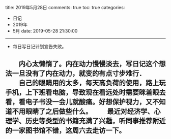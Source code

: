title: 2019年5月28日
comments: true
toc: true
categories:
  - 日记
  - 2019年
  - 5月
date: 2019-05-28 21:30:00
---
* 每日写日记计划宣告失败。

   <!--more-->

　　内心太懒惰了。内在动力慢慢淡去，写日记这个想法一旦没有了内在动力，就变的有点寸步难行．
　　自己的眼睛用的太多，每天高负荷的使用，路上玩手机，上下班看电脑，导致现在看远处时需要眯着眼去看，看电子书没一会儿就酸痛。好想保护视力，又不知道不用眼睛了之后做些什么。
　　最近对经济学、心理学、历史等类型的书籍充满了兴趣，听同事推荐附近的一家图书馆不错，这周六去走访一下。
　　
---